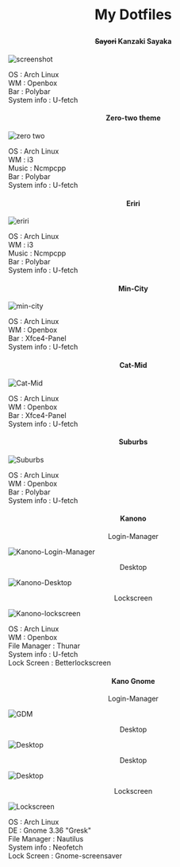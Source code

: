 # <p align="center"> <b> My Dotfiles  </b> </p>  
#### <p align="center"> ~~Sayori~~ Kanzaki Sayaka </p>    

![screenshot](https://raw.githubusercontent.com/JustHumanz/dotfiles/master/Kanzaki%20Sayaka/scrot.png)

OS  : Arch Linux  
WM  : Openbox  
Bar : Polybar  
System info : U-fetch  
#### <p align="center"> Zero-two theme </p>  

![zero two](https://raw.githubusercontent.com/JustHumanz/dotfiles/master/Zero-two/i3/Screenshot.png)  

OS  : Arch Linux  
WM  : i3  
Music : Ncmpcpp  
Bar : Polybar  
System info : U-fetch  
#### <p align="center"> Eriri </p>

![eriri](https://raw.githubusercontent.com/JustHumanz/dotfiles/master/Eriri/ss.png)  

OS  : Arch Linux  
WM  : i3   
Music : Ncmpcpp  
Bar : Polybar  
System info : U-fetch  
#### <p align="center"> Min-City </p>  

![min-city](https://raw.githubusercontent.com/JustHumanz/dotfiles/master/Min-city/back.png)  

OS  : Arch Linux  
WM  : Openbox  
Bar : Xfce4-Panel  
System info : U-fetch  
#### <p align="center"> Cat-Mid </p>  

![Cat-Mid](https://raw.githubusercontent.com/JustHumanz/dotfiles/master/Cat-mid/scrot.png)  

OS  : Arch Linux  
WM  : Openbox  
Bar : Xfce4-Panel  
System info : U-fetch  
#### <p align="center"> Suburbs </p>  

![Suburbs](https://raw.githubusercontent.com/JustHumanz/dotfiles/master/Suburbs/wall.png)  

OS  : Arch Linux  
WM  : Openbox  
Bar : Polybar  
System info : U-fetch  

#### <p align='center'> Kanono </p>
<p align='center'> Login-Manager </p>

![Kanono-Login-Manager](https://raw.githubusercontent.com/JustHumanz/dotfiles/master/Kanono/Img/sc1.png)

<p align='center'> Desktop </p>

![Kanono-Desktop](https://raw.githubusercontent.com/JustHumanz/dotfiles/master/Kanono/Img/sc2.png)

<p align='center'> Lockscreen </p>

![Kanono-lockscreen](https://raw.githubusercontent.com/JustHumanz/dotfiles/master/Kanono/Img/sc3.png)

OS  : Arch Linux  
WM  : Openbox  
File Manager : Thunar  
System info : U-fetch  
Lock Screen : Betterlockscreen

#### <p align='center'> Kano Gnome </p>
<p align='center'> Login-Manager </p>

![GDM](https://raw.githubusercontent.com/JustHumanz/dotfiles/master/Kano_Gnome/img/GDM.png)

<p align='center'> Desktop </p>

![Desktop](https://raw.githubusercontent.com/JustHumanz/dotfiles/master/Kano_Gnome/img/Desktop_1.png)

<p align='center'> Desktop </p>

![Desktop](https://raw.githubusercontent.com/JustHumanz/dotfiles/master/Kano_Gnome/img/Desktop_2.png)

<p align='center'> Lockscreen </p>

![Lockscreen](https://raw.githubusercontent.com/JustHumanz/dotfiles/master/Kano_Gnome/img/Lockscreen.png)

OS  : Arch Linux  
DE  : Gnome 3.36 "Gresk"  
File Manager : Nautilus  
System info : Neofetch  
Lock Screen : Gnome-screensaver
